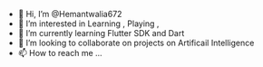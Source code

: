 - 👋 Hi, I’m @Hemantwalia672
- 👀 I’m interested in Learning , Playing , 
- 🌱 I’m currently learning Flutter SDK and Dart 
- 💞️ I’m looking to collaborate on projects on Artificail Intelligence
- 📫 How to reach me ...

<!---
Hemantwalia672/Hemantwalia672 is a ✨ special ✨ repository because its `README.md` (this file) appears on your GitHub profile.
You can click the Preview link to take a look at your changes.
--->
